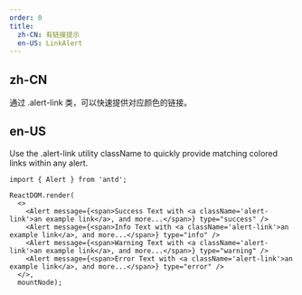 ```yaml
---
order: 0
title:
  zh-CN: 有链接提示
  en-US: LinkAlert
---
```


## zh-CN

通过 .alert-link 类，可以快速提供对应颜色的链接。

## en-US

Use the .alert-link utility className to quickly provide matching colored links within any alert.

```tsx
import { Alert } from 'antd';

ReactDOM.render(
  <>
    <Alert message={<span>Success Text with <a className='alert-link'>an example link</a>, and more...</span>} type="success" />
    <Alert message={<span>Info Text with <a className='alert-link'>an example link</a>, and more...</span>} type="info" />
    <Alert message={<span>Warning Text with <a className='alert-link'>an example link</a>, and more...</span>} type="warning" />
    <Alert message={<span>Error Text with <a className='alert-link'>an example link</a>, and more...</span>} type="error" />
  </>,
  mountNode);
```

<style>
.code-box-demo .ant-alert {
  margin-bottom: 16px;
}
</style>
